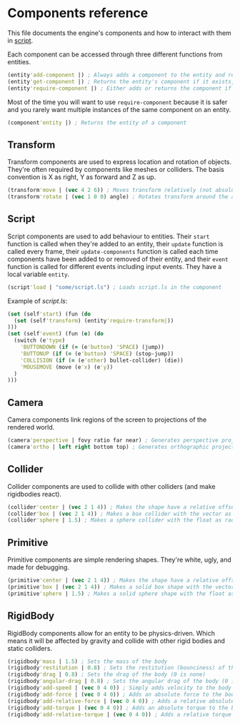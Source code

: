 # Components reference

This file documents the engine's components and how to interact with them in [script](script.md).

Each component can be accessed through three different functions from entities.
```clojure
(entity'add-component |) ; Always adds a component to the entity and returns it
(entity'get-component |) ; Returns the entity's component if it exists, null otherwise
(entity'require-component |) ; Either adds or returns the component if it already exists
```
Most of the time you will want to use `require-component` because it is safer and you
rarely want multiple instances of the same component on an entity.
```clojure
(component'entity |) ; Returns the entity of a component
```

## Transform
Transform components are used to express location and rotation of objects.
They're often required by components like meshes or colliders.
The basis convention is X as right, Y as forward and Z as up.
```clojure
(transform'move | (vec 4 2 6)) ; Moves transform relatively (not absolute)
(transform'rotate | (vec 1 0 0) angle) ; Rotates transform around the axis by angle (probably counter-clockwise?)
```

## Script
Script components are used to add behaviour to entities. Their `start` function is called when they're added to an entity, their `update` function is called every frame, their `update-components` function is called each time components have been added to or removed of their entity, and their `event` function is called for different events including input events. They have a local variable `entity`.
```clojure
(script'load | "some/script.ls") ; Loads script.ls in the component
```
Example of *script.ls*:
```clojure
(set (self'start) (fun (do
  (set (self'transform) (entity'require-transform|))
)))
(set (self'event) (fun (e) (do
  (switch (e'type)
    'BUTTONDOWN (if (= (e'button) 'SPACE) (jump))
    'BUTTONUP (if (= (e'button) 'SPACE) (stop-jump))
    'COLLISION (if (= (e'other) bullet-collider) (die))
    'MOUSEMOVE (move (e'x) (e'y))
  )
)))
```

## Camera
Camera components link regions of the screen to projections of the rendered world.
```clojure
(camera'perspective | fovy ratio far near) ; Generates perspective projection matrix
(camera'ortho | left right bottom top) ; Generates orthographic projection matrix (near is -1 and far is 1)
```

## Collider
Collider components are used to collide with other colliders (and make rigidbodies react).
```clojure
(collider'center | (vec 2 1 4)) ; Makes the shape have a relative offset
(collider'box | (vec 2 1 4)) ; Makes a box collider with the vector as radius
(collider'sphere | 1.5) ; Makes a sphere collider with the float as radius
```

## Primitive
Primitive components are simple rendering shapes. They're white, ugly, and made for debugging.
```clojure
(primitive'center | (vec 2 1 4)) ; Makes the shape have a relative offset
(primitive'box | (vec 2 1 4)) ; Makes a solid box shape with the vector as radius
(primitive'sphere | 1.5) ; Makes a solid sphere shape with the float as radius
```

## RigidBody
RigidBody components allow for an entity to be physics-driven. Which means it will
be affected by gravity and collide with other rigid bodies and static colliders.
```clojure
(rigidbody'mass | 1.5) ; Sets the mass of the body
(rigidbody'restitution | 0.8) ; Sets the restitution (bounciness) of the body
(rigidbody'drag | 0.8) ; Sets the drag of the body (0 is none)
(rigidbody'angular-drag | 0.8) ; Sets the angular drag of the body (0 is none)
(rigidbody'add-speed | (vec 0 4 0)) ; Simply adds velocity to the body
(rigidbody'add-force | (vec 0 4 0)) ; Adds an absolute force to the body
(rigidbody'add-relative-force | (vec 0 4 0)) ; Adds a relative absolute force to the body
(rigidbody'add-torque | (vec 0 4 0)) ; Adds an absolute torque to the body
(rigidbody'add-relative-torque | (vec 0 4 0)) ; Adds a relative torque to the body
```
